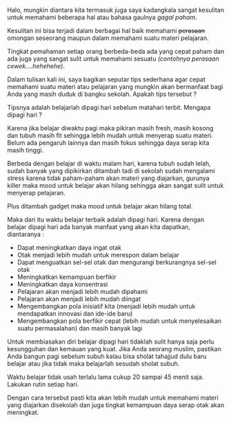 <!--t Waktu Terbaik untuk Belajar agar Cepat Memahami Materi Pelajaran di Sekolah t-->
<!--d Waktu terbaik untuk belajar agar lebih mudah dalam menyerap dan memahami materi yang diajarkan disekolah. d-->
<!--tag pelajaran,materi,waktu subuh,pagi hari,belajar tag-->
<!--image https://masrud.com/content/images/20170304144243-pagi.jpg image-->

Halo, mungkin diantara kita termasuk juga saya kadangkala sangat kesulitan untuk memahami beberapa hal atau bahasa gaulnya *gagal paham*. 

Kesulitan ini bisa terjadi dalam berbagai hal baik memahami <del>perasaan</del> omongan seseorang maupun dalam memahami suatu materi pelajaran. 

Tingkat pemahaman setiap orang berbeda-beda ada yang cepat paham dan ada juga yang sangat sulit untuk memahami sesuatu *(contohnya perasaan cewek....hehehehe)*. 

Dalam tulisan kali ini, saya bagikan seputar tips sederhana agar cepat memahami suatu materi atau pelajaran yang mungkin akan bermanfaat bagi Anda yang masih duduk di bangku sekolah. Apakah tips tersebut ?

Tipsnya adalah belajarlah dipagi hari sebelum matahari terbit. Mengapa dipagi hari ?

Karena jika belajar diwaktu pagi maka pikiran masih fresh,  masih kosong dan tubuh masih fit sehingga lebih mudah untuk menyerap suatu materi. Belum ada pengaruh lainnya dan masih fokus sehingga daya serap kita masih tinggi.

Berbeda dengan belajar di waktu malam hari, karena tubuh sudah lelah, sudah banyak yang dipikirkan ditambah tadi di sekolah sudah mengalami stress karena tidak paham-paham akan materi yang diajarkan, gurunya killer maka mood untuk belajar akan hilang sehingga akan sangat sulit untuk menyerap pelajaran. 

Plus ditambah gadget maka mood untuk belajar akan hilang total.

Maka dari itu waktu belajar terbaik adalah dipagi hari. Karena dengan belajar dipagi hari ada banyak manfaat yang akan kita dapatkan, diantaranya :

 - Dapat meningkatkan daya ingat otak
 - Otak menjadi lebih mudah untuk merespon dalam belajar
 - Dapat menguatkan sel-sel otak dan mengurangi berkurangnya sel-sel otak
 - Meningkatkan kemampuan berfikir
 - Meningkatkan daya konsentrasi
 - Pelajaran akan menjadi lebih mudah dipahami
 - Pelajaran akan menjadi lebih mudah diingat
 - Mengembangkan pola inisiatif kita (menjadi lebih mudah untuk mendapatkan innovasi dan ide-ide baru)
 - Mengembangkan pola berfikir cepat (lebih mudah untuk menyelesaikan suatu permasalahan) dan masih banyak lagi

Untuk membiasakan diri belajar dipagi hari tidaklah sulit hanya saja perlu kesungguhan dan kemauan yang kuat. Jika Anda seorang muslim, pastikan Anda bangun pagi sebelum subuh kalau bisa sholat tahajjud dulu baru belajar atau jika tidak maka belajarlah sesudah sholat subuh. 

Waktu belajar tidak usah terlalu lama cukup 20 sampai 45 menit saja. Lakukan rutin setiap hari. 

Dengan cara tersebut pasti kita akan lebih mudah untuk memahami materi yang diajarkan disekolah dan juga tingkat kemampuan daya serap otak akan meningkat.